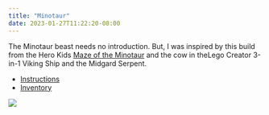 ```yaml
---
title: "Minotaur"
date: 2023-01-27T11:22:20-08:00
---
```


The Minotaur beast needs no introduction. But, I was inspired by this build from the Hero Kids [Maze of the Minotaur](https://www.drivethrurpg.com/product/107564/Hero-Kids--Fantasy-Premium-Adventure--Maze-of-the-Minotaur) and the cow in theLego Creator 3-in-1 Viking Ship and the Midgard Serpent.

- [Instructions](/Minotaur.pdf)
- [Inventory](/Minotaur.xml)

![](/Minotaur.png)
